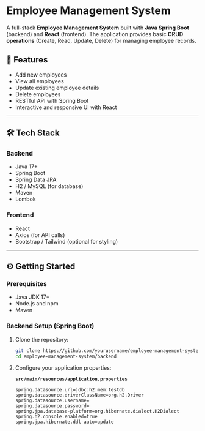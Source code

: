 # Employee Management System

A full-stack **Employee Management System** built with **Java Spring Boot** (backend) and **React** (frontend). The application provides basic **CRUD operations** (Create, Read, Update, Delete) for managing employee records.

## 🚀 Features

- Add new employees
- View all employees
- Update existing employee details
- Delete employees
- RESTful API with Spring Boot
- Interactive and responsive UI with React

---

## 🛠️ Tech Stack

### Backend
- Java 17+
- Spring Boot
- Spring Data JPA
- H2 / MySQL (for database)
- Maven
- Lombok

### Frontend
- React
- Axios (for API calls)
- Bootstrap / Tailwind (optional for styling)

---

## ⚙️ Getting Started

### Prerequisites

- Java JDK 17+
- Node.js and npm
- Maven

### Backend Setup (Spring Boot)

1. Clone the repository:
    ```bash
    git clone https://github.com/yourusername/employee-management-system.git
    cd employee-management-system/backend
    ```

2. Configure your application properties:

   **`src/main/resources/application.properties`**
   ```properties
   spring.datasource.url=jdbc:h2:mem:testdb
   spring.datasource.driverClassName=org.h2.Driver
   spring.datasource.username=
   spring.datasource.password=
   spring.jpa.database-platform=org.hibernate.dialect.H2Dialect
   spring.h2.console.enabled=true
   spring.jpa.hibernate.ddl-auto=update

